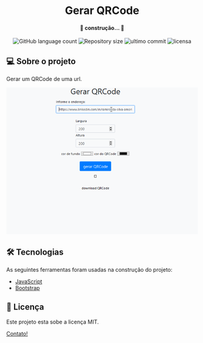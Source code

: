<h1 align="center">
    Gerar QRCode
</h1>

<h4 align="center"> 
	🚧 construção... 🚧
</h4>

<p align="center">
<img alt="GitHub language count" src="https://img.shields.io/github/languages/count/euRamiro/gerar_qrcode"/>

<img alt="Repository size" src="https://img.shields.io/github/repo-size/euRamiro/gerar_qrcode"/>

<img alt="ultimo commit" src="https://img.shields.io/github/last-commit/euRamiro/gerar_qrcode"/>
  
<img alt="licensa" src="https://img.shields.io/github/license/euRamiro/gerar_qrcode"/>  
  </a>


## 💻 Sobre o projeto

Gerar um QRCode de uma url.


![gif](./assets/gif1.gif)


## 🛠 Tecnologias

As seguintes ferramentas foram usadas na construção do projeto:

- [JavaScript][javascript]
- [Bootstrap][bootstrap]


## 📝 Licença

Este projeto esta sobe a licença MIT.



[Contato!](https://www.linkedin.com/in/ramiro-da-silva-amorim/)

[javascript]: https://developer.mozilla.org/pt-BR/docs/Web/JavaScript
[Bootstrap]: https://getbootstrap.com/
[license]: https://opensource.org/licenses/MIT